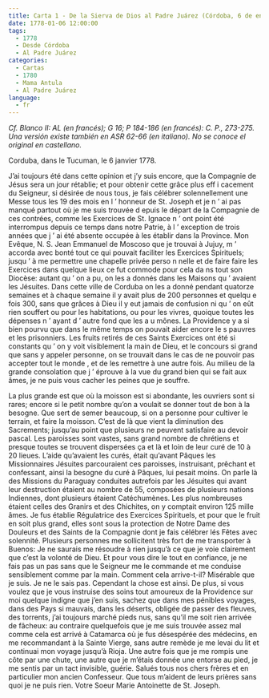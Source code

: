 ```yaml
---
title: Carta 1 - De la Sierva de Dios al Padre Juárez (Córdoba, 6 de enero de 1778).
date: 1778-01-06 12:00:00
tags:
  - 1778
  - Desde Córdoba
  - Al Padre Juárez
categories:
  - Cartas
  - 1780
  - Mama Antula
  - Al Padre Juárez
language:
  - fr
---
```


_Cf. Blanco II: AL (en francés); G 16; P 184-186 (en francés): C. P., 273-275. Una versión existe también en ASR 62-66 (en italiano). No se conoce el original en castellano._

<div align="left">
Corduba, dans le Tucuman, le 6 janvier 1778.
</div>

J’ai toujours été dans cette opinion et j’y suis encore, que la Compagnie de Jésus sera un jour rétablie; et pour obtenir cette grâce plus eff i cacement du Seigneur, si désirée de nous tous, je fais célébrer solennellement une Messe tous les 19 des mois en l ’ honneur de St. Joseph et je n ’ ai pas manqué partout où je me suis trouvée d epuis le départ de la Compagnie de ces contrées, comme les Exercices de St. Ignace n ’ ont point été interrompus depuis ce temps dans notre Patrie, à l ’ exception de trois années que j ’ ai été absente occupée à les établir dans la Province. Mon Evêque, N. S. Jean Emmanuel de Moscoso que je trouvai à Jujuy, m ’ accorda avec bonté tout ce qui pouvait faciliter les Exercices Spirituels; jusqu ’ à me permettre une chapelle privée perso n nelle et de faire faire les Exercices dans quelque lieux ce fut commode pour cela da ns tout son Diocèse: autant qu ’ on a pu, on les a donnés dans les Maisons qu ’ avaient les Jésuites. Dans cette ville de Corduba on les a donné pendant quatorze semaines et à chaque semaine il y avait plus de 200 personnes et quelqu e fois 300, sans que grâces à Dieu il y eut jamais de confusion ni qu ’ on eût rien souffert ou pour les habitations, ou pour les vivres, quoique toutes les dépenses n ’ ayant d ’ autre fond que les a u mônes. La Providence y a si bien pourvu que dans le même temps on pouvait aider encore le s pauvres et les prisonniers. Les fruits retirés de ces Saints Exercices ont été si constants qu ’ on y voit visiblement la main de Dieu, et le concours si grand que sans y appeler personne, on se trouvait dans le cas de ne pouvoir pas accepter tout le monde , et de les remettre à une autre fois. Au milieu de la grande consolation que j ’ éprouve à la vue du grand bien qui se fait aux âmes, je ne puis vous cacher les peines que je souffre.
<!-- more -->
La plus grande est que où la moisson est si abondante, les ouvriers sont si rares; encore si le petit nombre qu’on a voulait se donner tout de bon à la besogne. Que sert de semer beaucoup, si on a personne pour cultiver le terrain, et faire la moisson. C’est de là que vient la diminution des Sacrements; jusqu’au point que plusieurs ne peuvent satisfaire au devoir pascal. Les paroisses sont vastes, sans grand nombre de chrétiens et presque toutes se trouvent dispersées ça et là et loin de leur curé de 10 à 20 lieues.
L’aide qu’avaient les curés, était qu’avant Pâques les Missionnaires Jésuites parcouraient ces paroisses, instruisant, prêchant et confessant, ainsi la besogne du curé à Pâques, lui pesait moins.
On parle là des Missions du Paraguay conduites autrefois par les Jésuites qui avant leur destruction étaient au nombre de 55, composées de plusieurs nations Indiennes, dont plusieurs étaient Catéchumènes. Les plus nombreuses étaient celles des Granirs et des Chichites, on y comptait environ 125 mille âmes.
Je fus établie Régulatrice des Exercices Spirituels, et pour que le fruit en soit plus grand, elles sont sous la protection de Notre Dame des Douleurs et des Saints de la Compagnie dont je fais célébrer lés Fêtes avec solennité.
Plusieurs personnes me sollicitent très fort de me transporter à Buenos: Je ne saurais me résoudre à rien jusqu’à ce que je voie clairement que c’est la volonté de Dieu. Et pour vous dire le tout en confiance, je ne fais pas un pas sans que le Seigneur me le commande et me conduise sensiblement comme par la main.
Comment cela arrive-t-il? Misérable que je suis. Je ne le sais pas. Cependant la chose est ainsi. De plus, si vous voulez que je vous instruise des soins tout amoureux de la Providence sur moi quelque indigne que j’en suis, sachez que dans mes pénibles voyages, dans des Pays si mauvais, dans les déserts, obligée de passer des fleuves, des torrents, j’ai toujours marché pieds nus, sans qu’il me soit rien arrivée de fâcheux: au contraire quelquefois que je me suis trouvée assez mal comme cela est arrivé à Catamarca où je fus désespérée des médecins, en me recommandant à la Sainte Vierge, sans autre remède je me levai du lit et continuai mon voyage jusqu’à Rioja. Une autre fois que je me rompis une côte par une chute, une autre que je m’étais donnée une entorse au pied, je me sentis par un tact invisible, guérie.
Salués tous nos chers frères et en particulier mon ancien Confesseur. Que tous m’aident de leurs prières sans quoi je ne puis rien. Votre Soeur Marie Antoinette de St. Joseph.
